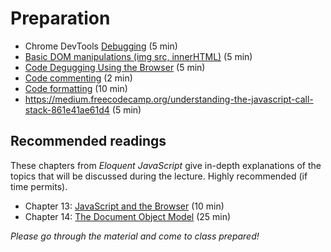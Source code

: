 # Preparation

- Chrome DevTools [Debugging](https://developers.google.com/web/tools/chrome-devtools/) (5 min)
- [Basic DOM manipulations (img src, innerHTML)](https://github.com/HackYourFuture/fundamentals/blob/master/fundamentals/DOM_manipulation.md) (5 min)
- [Code Degugging Using the Browser](http://javascript.info/debugging-chrome) (5 min)
- [Code commenting](https://github.com/HackYourFuture/fundamentals/blob/master/fundamentals/code_commenting.md) (2 min)
- [Code formatting](https://github.com/HackYourFuture/fundamentals/blob/master/fundamentals/code_formatting.md) (10 min)
- https://medium.freecodecamp.org/understanding-the-javascript-call-stack-861e41ae61d4 (5 min)

## Recommended readings
These chapters from _Eloquent JavaScript_ give in-depth explanations of the topics that will be discussed during the lecture. Highly recommended (if time permits).

- Chapter 13: [JavaScript and the Browser](http://eloquentjavascript.net/13_browser.html) (10 min)
- Chapter 14: [The Document Object Model](http://eloquentjavascript.net/14_dom.html) (25 min)

_Please go through the material and come to class prepared!_

